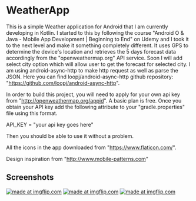 # WeatherApp

This is a simple Weather application for Android that I am currently developing in Kotlin. I started to this by following the course "Android O & Java - Mobile App Development | Beginning to End" on Udemy and I took it to the next level and make it something completely different. It uses GPS to determine the device's location and retrieves the 5 days forecast data accordingly from the "openweathermap.org" API service. Soon I will add select city option which will allow user to get the forecast for selected city. I am using android-async-http to make http request as well as parse the JSON. Here you can find loopj/android-async-http github repository: "https://github.com/loopj/android-async-http".

In order to build this project, you will need to apply for your own api key from "http://openweathermap.org/appid". A basic plan is free. Once you obtain your API key add the following attribute to your "gradle.properties" file using this format.

API_KEY = "your api key goes here"

Then you should be able to use it without a problem.

All the icons in the app downloaded from "https://www.flaticon.com/".

Design inspiration from "http://www.mobile-patterns.com" 

## Screenshots

<a href="https://imgflip.com/gif/1yv3l5"><img src="https://i.imgflip.com/1yv3l5.gif" title="made at imgflip.com"/></a>
<a href="https://imgflip.com/gif/1yv3op"><img src="https://i.imgflip.com/1yv3op.gif" title="made at imgflip.com"/></a>
<a href="https://imgflip.com/gif/1yv3tw"><img src="https://i.imgflip.com/1yv3tw.gif" title="made at imgflip.com"/></a>
